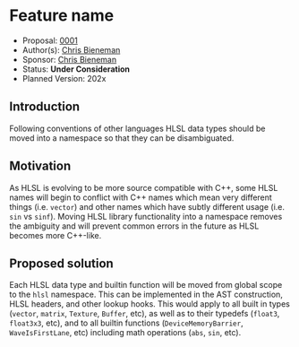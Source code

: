 # Feature name

* Proposal: [0001](0001-hlsl-namespace.md)
* Author(s): [Chris Bieneman](https://github.com/llvm-beanz)
* Sponsor: [Chris Bieneman](https://github.com/llvm-beanz)
* Status: **Under Consideration**
* Planned Version: 202x

## Introduction

Following conventions of other languages HLSL data types should be moved into a
namespace so that they can be disambiguated.

## Motivation

As HLSL is evolving to be more source compatible with C++, some HLSL names will
begin to conflict with C++ names which mean very different things (i.e.
`vector`) and other names which have subtly different usage (i.e. `sin` vs
`sinf`). Moving HLSL library functionality into a namespace removes the
ambiguity and will prevent common errors in the future as HLSL becomes more
C++-like.

## Proposed solution

Each HLSL data type and builtin function will be moved from global scope to the
`hlsl` namespace. This can be implemented in the AST construction, HLSL headers,
and other lookup hooks. This would apply to all built in types (`vector`,
`matrix`, `Texture`, `Buffer`, etc), as well as to their typedefs (`float3`,
`float3x3`, etc), and to all builtin functions (`DeviceMemoryBarrier`,
`WaveIsFirstLane`, etc) including math operations (`abs`, `sin`, etc).
